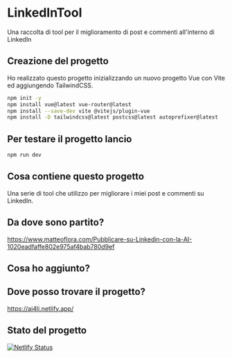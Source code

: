 # LinkedInTool

Una raccolta di tool per il miglioramento di post e commenti all'interno di LinkedIn

## Creazione del progetto

Ho realizzato questo progetto inizializzando un nuovo progetto Vue con Vite ed aggiungendo TailwindCSS.

```bash
npm init -y
npm install vue@latest vue-router@latest
npm install --save-dev vite @vitejs/plugin-vue
npm install -D tailwindcss@latest postcss@latest autoprefixer@latest
```

## Per testare il progetto lancio

```bash
npm run dev
```

## Cosa contiene questo progetto

Una serie di tool che utilizzo per migliorare i miei post e commenti su LinkedIn.

## Da dove sono partito?

<https://www.matteoflora.com/Pubblicare-su-Linkedin-con-la-AI-1020eadfaffe802e975af4bab780d9ef>

## Cosa ho aggiunto?

## Dove posso trovare il progetto?

<https://ai4li.netlify.app/>

## Stato del progetto

[![Netlify Status](https://api.netlify.com/api/v1/badges/c4b10787-f2f9-42aa-9864-82a1cca79ffd/deploy-status)](https://app.netlify.com/sites/ai4li/deploys)